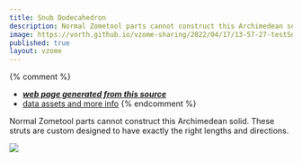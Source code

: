 ```yaml
---
title: Snub Dodecahedron
description: Normal Zometool parts cannot construct this Archimedean solid.  These struts are custom designed to have exactly the right lengths and directions.
image: https://vorth.github.io/vzome-sharing/2022/04/17/13-57-27-testSnubDodec/testSnubDodec.png
published: true
layout: vzome
---
```


{% comment %}
 - [***web page generated from this source***](https://vorth.github.io/vzome-sharing/2022/04/17/testSnubDodec-13-57-27.html)
 - [data assets and more info](https://github.com/vorth/vzome-sharing/tree/main/2022/04/17/13-57-27-testSnubDodec/)
{% endcomment %}

Normal Zometool parts cannot construct this Archimedean solid.  These struts are custom designed to have exactly the right lengths and directions.

<vzome-viewer style="width: 100%; height: 65vh;"
       src="https://vorth.github.io/vzome-sharing/2022/04/17/13-57-27-testSnubDodec/testSnubDodec.vZome" >
  <img src="https://vorth.github.io/vzome-sharing/2022/04/17/13-57-27-testSnubDodec/testSnubDodec.png" />
</vzome-viewer>
